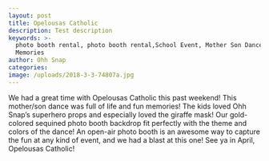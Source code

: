 ```yaml
---
layout: post
title: Opelousas Catholic
description: Test description
keywords: >-
  photo booth rental, photo booth rental,School Event, Mother Son Dance,
  Memories
author: Ohh Snap
categories:
image: /uploads/2018-3-3-74807a.jpg
---
```

We had a great time with Opelousas Catholic this past weekend\! This mother/son dance was full of life and fun memories\! The kids loved Ohh Snap’s superhero props and especially loved the giraffe mask\! Our gold-colored sequined photo booth backdrop fit perfectly with the theme and colors of the dance\! An open-air photo booth is an awesome way to capture the fun at any kind of event, and we had a blast at this one\! See ya in April, Opelousas Catholic\!
